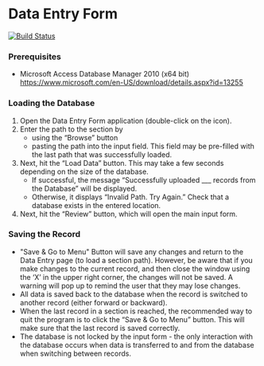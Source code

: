# Data Entry Form

[![Build Status](https://dev.azure.com/ShashwatiShradha/Data%20Entry%20Form/_apis/build/status/FourFront-Senior-Design.frontend?branchName=development)](https://dev.azure.com/ShashwatiShradha/Data%20Entry%20Form/_build/latest?definitionId=1&branchName=development)


### Prerequisites
* Microsoft Access Database Manager 2010 (x64 bit) https://www.microsoft.com/en-US/download/details.aspx?id=13255

### Loading the Database
1. Open the Data Entry Form application (double-click on the icon). 
2. Enter the path to the section by
    - using the “Browse” button
    - pasting the path into the input field. This field may be pre-filled with the last path that was successfully loaded.
3. Next, hit the “Load Data” button. This may take a few seconds depending on the size of the database.
    - If successful,  the message “Successfully uploaded ___ records from the Database” will be displayed.
    - Otherwise, it displays “Invalid Path. Try Again.” Check that a database exists in the entered location.
4. Next, hit the “Review” button, which will open the main input form.

### Saving the Record
* "Save & Go to Menu" Button will save any changes and return to the Data Entry page (to load a section path). However, be aware that if you make changes to the current record, and then close the window using the ‘X’ in the upper right corner, the changes will not be saved. A warning will pop up to remind the user that they may lose changes.
* All data is saved back to the database when the record is switched to another record (either forward or backward). 
* When the last record in a section is reached, the recommended way to quit the program is to click the “Save & Go to Menu” button. This will make sure that the last record is saved correctly.
* The database is not locked by the input form - the only interaction with the database occurs when data is transferred to and from the database when switching between records.
